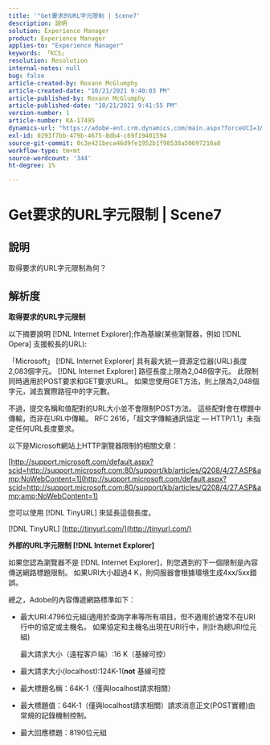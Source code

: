```yaml
---
title: '"Get要求的URL字元限制 | Scene7'
description: 說明
solution: Experience Manager
product: Experience Manager
applies-to: "Experience Manager"
keywords: 「KCS」
resolution: Resolution
internal-notes: null
bug: false
article-created-by: Roxann McGlumphy
article-created-date: "10/21/2021 9:40:03 PM"
article-published-by: Roxann McGlumphy
article-published-date: "10/21/2021 9:41:55 PM"
version-number: 1
article-number: KA-17495
dynamics-url: "https://adobe-ent.crm.dynamics.com/main.aspx?forceUCI=1&pagetype=entityrecord&etn=knowledgearticle&id=6a89cf70-b732-ec11-b6e5-000d3a5ba97a"
exl-id: 0293f7bb-479b-4675-8db4-c69f19401594
source-git-commit: 0c3e421beca46d9fe1952b1f98538a50697216a0
workflow-type: tm+mt
source-wordcount: '344'
ht-degree: 1%

---
```


# Get要求的URL字元限制 | Scene7

## 說明


取得要求的URL字元限制為何？


## 解析度


<b>取得要求的URL字元限制</b>

以下摘要說明 [!DNL Internet Explorer];作為基線(某些瀏覽器，例如 [!DNL Opera] 支援較長的URL):

「Microsoft」 [!DNL Internet Explorer] 具有最大統一資源定位器(URL)長度2,083個字元。 [!DNL Internet Explorer] 路徑長度上限為2,048個字元。 此限制同時適用於POST要求和GET要求URL。 如果您使用GET方法，則上限為2,048個字元，減去實際路徑中的字元數。

不過，提交名稱和值配對的URL大小並不會限制POST方法。 這些配對會在標題中傳輸，而非在URL中傳輸。 RFC 2616，「超文字傳輸通訊協定 — HTTP/1.1」未指定任何URL長度要求。

以下是Microsoft網站上HTTP瀏覽器限制的相關文章：

[http://support.microsoft.com/default.aspx?scid=http://support.microsoft.com:80/support/kb/articles/Q208/4/27.ASP&amp;NoWebContent=1](http://support.microsoft.com/default.aspx?scid=http://support.microsoft.com:80/support/kb/articles/Q208/4/27.ASP&amp;amp;NoWebContent=1)

您可以使用 [!DNL TinyURL] 來延長這個長度。

[!DNL TinyURL] [http://tinyurl.com/](http://tinyurl.com/)

<b>外部的URL字元限制 [!DNL Internet Explorer]</b>

如果您認為瀏覽器不是 [!DNL Internet Explorer]，則您遇到的下一個限制是內容傳送網路標題限制。 如果URI大小超過4 K，則伺服器會根據環境生成4xx/5xx錯誤。

總之，Adobe的內容傳遞網路標準如下：

- 最大URI:4796位元組(適用於查詢字串等所有項目，但不適用於通常不在URI行中的協定或主機名。 如果協定和主機名出現在URI行中，則計為總URI位元組)

   最大請求大小（遠程客戶端）:16 K（基線可控）
- 最大請求大小(localhost):124K-1(<b>not</b> 基線可控
- 最大標題名稱：64K-1（僅與localhost請求相關）
- 最大標題值：64K-1（僅與localhost請求相關）請求消息正文(POST實體)由常規的記錄機制控制。
- 最大回應標題：8190位元組
